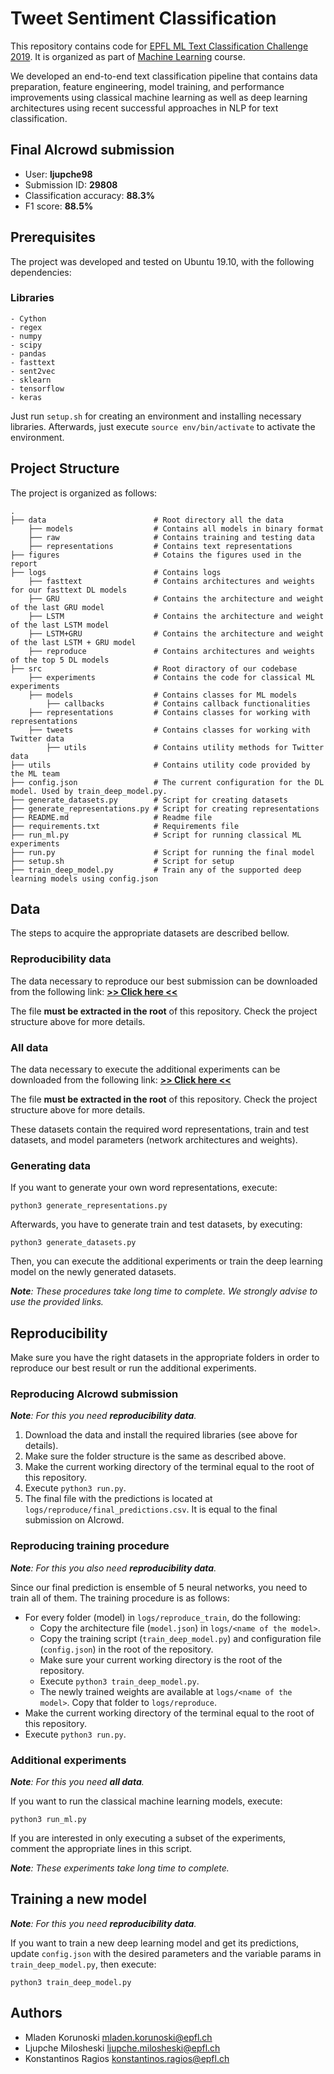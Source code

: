 # Tweet Sentiment Classification

This repository contains code for [EPFL ML Text Classification Challenge 2019](https://www.aicrowd.com/challenges/epfl-ml-text-classification-2019). It is organized as part of [Machine Learning](https://www.epfl.ch/labs/mlo/machine-learning-cs-433/) course.

We developed an end-to-end text classification pipeline that contains data preparation, feature engineering, model training, and performance improvements using classical machine learning as well as deep learning architectures using recent successful approaches in NLP for text classification.


## Final AIcrowd submission

 - User: **ljupche98**
 - Submission ID: **29808**
 - Classification accuracy: **88.3%**
 - F1 score: **88.5%**


## Prerequisites

The project was developed and tested on Ubuntu 19.10, with the following dependencies:

### Libraries

```
- Cython
- regex
- numpy
- scipy
- pandas
- fasttext
- sent2vec
- sklearn
- tensorflow
- keras
```

Just run `setup.sh` for creating an environment and installing necessary libraries. Afterwards, just execute `source env/bin/activate` to activate the environment.


## Project Structure

The project is organized as follows:

    .
    ├── data                        # Root directory all the data
        ├── models                  # Contains all models in binary format
        ├── raw                     # Contains training and testing data
        ├── representations         # Contains text representations
    ├── figures                     # Cotains the figures used in the report
    ├── logs                        # Contains logs
        ├── fasttext                # Contains architectures and weights for our fasttext DL models
        ├── GRU                     # Contains the architecture and weight of the last GRU model
        ├── LSTM                    # Contains the architecture and weight of the last LSTM model
        ├── LSTM+GRU                # Contains the architecture and weight of the last LSTM + GRU model
        ├── reproduce               # Contains architectures and weights of the top 5 DL models
    ├── src                         # Root diractory of our codebase
        ├── experiments             # Contains the code for classical ML experiments
        ├── models                  # Contains classes for ML models
            ├── callbacks           # Contains callback functionalities
        ├── representations         # Contains classes for working with representations
        ├── tweets                  # Contains classes for working with Twitter data
            ├── utils               # Contains utility methods for Twitter data
    ├── utils                       # Contains utility code provided by the ML team
    ├── config.json                 # The current configuration for the DL model. Used by train_deep_model.py.
    ├── generate_datasets.py        # Script for creating datasets
    ├── generate_representations.py # Script for creating representations
    ├── README.md                   # Readme file
    ├── requirements.txt            # Requirements file
    ├── run_ml.py                   # Script for running classical ML experiments
    ├── run.py                      # Script for running the final model
    ├── setup.sh                    # Script for setup
    ├── train_deep_model.py         # Train any of the supported deep learning models using config.json


## Data

The steps to acquire the appropriate datasets are described bellow. 

### Reproducibility data

The data necessary to reproduce our best submission can be downloaded from the following link: [**>> Click here <<**](https://drive.google.com/open?id=1lJj3EbVhRwUybW6zPg5e9KNXVwH3r1Mr)

The file **must be extracted in the root** of this repository. Check the project structure above for more details.

### All data

The data necessary to execute the additional experiments can be downloaded from the following link: [**>> Click here <<**](https://drive.google.com/open?id=1ZVDPSf5iijlyq_Kc_Nem8DfBVGkcJACj)

The file **must be extracted in the root** of this repository. Check the project structure above for more details.

These datasets contain the required word representations, train and test datasets, and model parameters (network architectures and weights).

### Generating data

If you want to generate your own word representations, execute:

```
python3 generate_representations.py
```

Afterwards, you have to generate train and test datasets, by executing:

```
python3 generate_datasets.py
```

Then, you can execute the additional experiments or train the deep learning model on the newly generated datasets.

***Note**: These procedures take long time to complete. We strongly advise to use the provided links.*


## Reproducibility

Make sure you have the right datasets in the appropriate folders in order to reproduce our best result or run the additional experiments.

### Reproducing AIcrowd submission

***Note**: For this you need **reproducibility data**.*

1. Download the data and install the required libraries (see above for details).
2. Make sure the folder structure is the same as described above.
3. Make the current working directory of the terminal equal to the root of this repository.
4. Execute ```python3 run.py```.
5. The final file with the predictions is located at ```logs/reproduce/final_predictions.csv```. It is equal to the final submission on AIcrowd.

### Reproducing training procedure

***Note**: For this you also need **reproducibility data**.*

Since our final prediction is ensemble of 5 neural networks, you need to train all of them. The training procedure is as follows:

* For every folder (model) in ```logs/reproduce_train```, do the following:
  * Copy the architecture file (```model.json```) in ```logs/<name of the model>```.
  * Copy the training script (```train_deep_model.py```) and configuration file (```config.json```) in the root of the repository.
  * Make sure your current working directory is the root of the repository.
  * Execute ```python3 train_deep_model.py```.
  * The newly trained weights are available at ```logs/<name of the model>```. Copy that folder to ```logs/reproduce```.
* Make the current working directory of the terminal equal to the root of this repository.
* Execute ```python3 run.py```.

### Additional experiments

***Note**: For this you need **all data**.*

If you want to run the classical machine learning models, execute:

```
python3 run_ml.py
```

If you are interested in only executing a subset of the experiments, comment the appropriate lines in this script.

***Note**: These experiments take long time to complete.*

## Training a new model

***Note**: For this you need **reproducibility data**.*

If you want to train a new deep learning model and get its predictions, update ```config.json``` with the desired parameters and the variable params in ```train_deep_model.py```, then execute:
```
python3 train_deep_model.py
```

## Authors

* Mladen Korunoski      mladen.korunoski@epfl.ch
* Ljupche Milosheski    ljupche.milosheski@epfl.ch
* Konstantinos Ragios   konstantinos.ragios@epfl.ch
